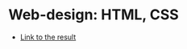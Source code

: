 # Web-design: HTML, CSS

- [Link to the result](https://zahoruiko.github.io/HW_FE_221212-HTML-CSS/)
